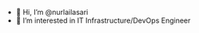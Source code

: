 - 👋 Hi, I’m @nurlailasari
- 👀 I’m interested in IT Infrastructure/DevOps Engineer

<!---
nurlailasari/nurlailasari is a ✨ special ✨ repository because its `README.md` (this file) appears on your GitHub profile.
You can click the Preview link to take a look at your changes.
--->
